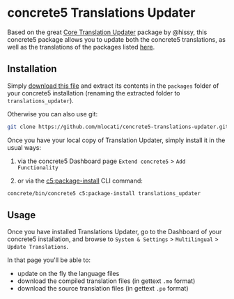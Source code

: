 # concrete5 Translations Updater

Based on the great [Core Translation Updater](https://github.com/hissy/addon_core_translation) package by @hissy, this concrete5 package allows you to update both the concrete5 translations, as well as the translations of the packages listed [here](https://concrete5.github.io/package-translations/).

## Installation

Simply [download this file](https://github.com/mlocati/concrete5-translations-updater/archive/master.zip) and extract its contents in the `packages` folder of your concrete5 installation (renaming the extracted folder to `translations_updater`).

Otherwise you can also use git:

```sh
git clone https://github.com/mlocati/concrete5-translations-updater.git packages/translations_updater
```

Once you have your local copy of Translation Updater, simply install it in the usual ways:

1. via the concrete5 Dashboard page `Extend concrete5` > `Add Functionality`

2. or via the [c5:package-install](http://documentation.concrete5.org/developers/appendix/cli-commands#c5-package-install) CLI command:  
  ```sh
  concrete/bin/concrete5 c5:package-install translations_updater  
  ```

## Usage

Once you have installed Translations Updater, go to the Dashboard of your concrete5 installation, and browse to `System & Settings` > `Multilingual` > `Update Translations`.

In that page you'll be able to:

- update on the fly the language files
- download the compiled translation files (in gettext `.mo` format)
- download the source translation files (in gettext `.po` format)
